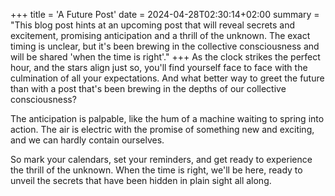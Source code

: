 +++
title = 'A Future Post'
date = 2024-04-28T02:30:14+02:00
summary = "This blog post hints at an upcoming post that will reveal secrets and excitement, promising anticipation and a thrill of the unknown. The exact timing is unclear, but it's been brewing in the collective consciousness and will be shared 'when the time is right'."
+++
As the clock strikes the perfect hour, and the stars align just so, you'll find yourself face to face with the culmination of all your expectations. And what better way to greet the future than with a post that's been brewing in the depths of our collective consciousness?

The anticipation is palpable, like the hum of a machine waiting to spring into action. The air is electric with the promise of something new and exciting, and we can hardly contain ourselves.

So mark your calendars, set your reminders, and get ready to experience the thrill of the unknown. When the time is right, we'll be here, ready to unveil the secrets that have been hidden in plain sight all along.
